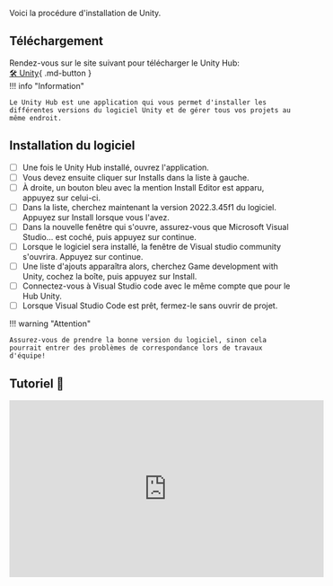 
Voici la procédure d'installation de Unity.   


## Téléchargement

Rendez-vous sur le site suivant pour télécharger le Unity Hub:   
[🛠️ Unity](https://unity.com/download){ .md-button }   <br>
!!! info "Information"

    Le Unity Hub est une application qui vous permet d'installer les différentes versions du logiciel Unity et de gérer tous vos projets au même endroit.
      
## Installation du logiciel

- [ ] Une fois le Unity Hub installé, ouvrez l'application.
- [ ] Vous devez ensuite cliquer sur Installs dans la liste à gauche.
- [ ] À droite, un bouton bleu avec la mention Install Editor est apparu, appuyez sur celui-ci.
- [ ] Dans la liste, cherchez maintenant la version 2022.3.45f1 du logiciel. Appuyez sur Install lorsque vous l'avez.
- [ ] Dans la nouvelle fenêtre qui s'ouvre, assurez-vous que Microsoft Visual Studio... est coché, puis appuyez sur continue.
- [ ] Lorsque le logiciel sera installé, la fenêtre de Visual studio community s'ouvrira. Appuyez sur continue.
- [ ] Une liste d'ajouts apparaîtra alors, cherchez Game development with Unity, cochez la boîte, puis appuyez sur Install.
- [ ] Connectez-vous à Visual Studio code avec le même compte que pour le Hub Unity.
- [ ] Lorsque Visual Studio Code est prêt, fermez-le sans ouvrir de projet. 

!!! warning "Attention"

    Assurez-vous de prendre la bonne version du logiciel, sinon cela pourrait entrer des problèmes de correspondance lors de travaux d'équipe!


## Tutoriel 🎥
<iframe width="560" height="315" src="https://www.youtube.com/embed/NVuzmtxxbfc?si=ZIZhSvvUbHWmXvdT" title="YouTube video player" frameborder="0" allow="accelerometer; autoplay; clipboard-write; encrypted-media; gyroscope; picture-in-picture; web-share" referrerpolicy="strict-origin-when-cross-origin" allowfullscreen></iframe>
